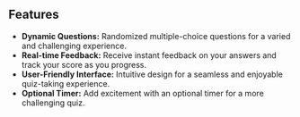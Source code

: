 ## Features

- **Dynamic Questions:** Randomized multiple-choice questions for a varied and challenging experience.
- **Real-time Feedback:** Receive instant feedback on your answers and track your score as you progress.
- **User-Friendly Interface:** Intuitive design for a seamless and enjoyable quiz-taking experience.
- **Optional Timer:** Add excitement with an optional timer for a more challenging quiz.
